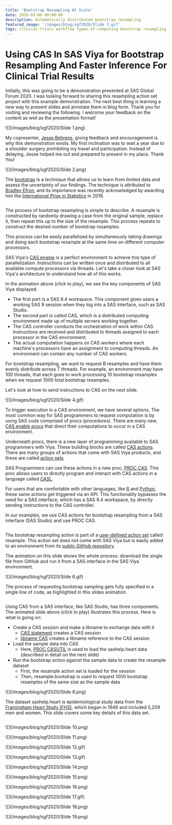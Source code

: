 ```yaml
---
title: 'Bootstrap Resampling At Scale'
date: 2020-03-06 00:00:00
description: Automatically distributed bootstrap resampling
featured_image: '/images/blog/sgf2020/Slide 3.gif'
tags: clinical-trials workflow types-of-computing bootstrap resampling
---
```


# Using CAS In SAS Viya for Bootstrap Resampling And Faster Inference For Clinical Trial Results
Initially, this was going to be a demonstration presented at SAS Global Forum 2020.  I was looking forward to sharing this resampling action set project with this example demonstration.  The next best thing is learning a new way to present slides and annotate them in blog form.  Thank you for visiting and reviewing the following.  I welcome your feedback on the content as well as the presentation format!

![](/images/blog/sgf2020/Slide 1.png)

My copresenter, [Jesse Behrens](https://github.com/jessebehrens), giving feedback and encouragement is why this demonstration exists.  My first inclination was to wait a year due to a shoulder surgery prohibiting my travel and participation.  Instead of delaying, Jesse helped me out and prepared to present in my place.  Thank You!

![](/images/blog/sgf2020/Slide 2.png)

The [bootstrap](https://en.wikipedia.org/wiki/Bootstrapping_(statistics)) is a technique that allows us to learn from limited data and assess the uncertainty of our findings.  The technique is attributed to [Bradley Efron](http://statweb.stanford.edu/~ckirby/brad/), and its importance was recently acknowledged by awarding him the [International Prize in Statistics](https://statprize.org/previouswinners.cfm) in 2019.  

<img data-gifffer="/images/blog/sgf2020/Slide 3.gif">

The process of bootstrap resampling is simple to describe.  A resample is constructed by randomly drawing a case from the original sample, replace it, then repeat this up to the size of the resample.  This process repeats to construct the desired number of bootstrap resamples.  

This process can be easily parallelized by simultaneously taking drawings and doing each bootstrap resample at the same time on different computer processors. 

SAS Viya's [CAS engine](https://documentation.sas.com/?docsetId=viyaov&docsetTarget=n00000sasviya000architecture.htm&docsetVersion=3.5&locale=en#n08ohiggqnx6hsn1cx1b1cm41011) is a perfect environment to achieve this type of parallelization.  Instructions can be written once and distributed to all available compute processors via threads.  Let's take a closer look at SAS Viya's architecture to understand how all of this works.

In the animation above (click to play), we see the key components of SAS Viya displayed.  
- The first part is a SAS 9.4 workspace.  This component gives users a working SAS 9 session when they log into a SAS interface, such as SAS Studio.
- The second part is called CAS, which is a distributed computing environment made up of multiple servers working together.
- The CAS controller conducts the orchestration of work within CAS. Instructions are received and distributed to threads assigned to each processor in the CAS environment.
- The actual computation happens on CAS workers where each machine's processors have an assignment to computing threads. An environment can contain any number of CAS workers.

For bootstrap resampling, we want to request B resamples and have them evenly distribute across T threads.  For example, an environment may have 100 threads, that each goes to work processing 10 bootstrap resamples when we request 1000 total bootstrap resamples.

Let's look at how to send instructions to CAS on the next slide.

![](/images/blog/sgf2020/Slide 4.gif)

To trigger execution in a CAS environment, we have several options.  The most common way for SAS programmers to request computation is by using SAS code comprised of procs (procedures).  There are many new, [CAS enable procs](https://documentation.sas.com/?cdcId=pgmsascdc&cdcVersion=9.4_3.5&docsetId=allprodsproc&docsetTarget=p1o1v16by0iotvn10m0jzzv9i3y8.htm&locale=en) that direct their computations to occur in a CAS environment.  

Underneath procs, there is a new layer of programming available to SAS programmers with Viya.  These building blocks are called [CAS actions](https://documentation.sas.com/?cdcId=pgmsascdc&cdcVersion=9.4_3.5&docsetId=allprodsactions&docsetTarget=actionsByName.htm&locale=en).  There are many groups of actions that come with SAS Viya products, and these are called [action sets](https://documentation.sas.com/?cdcId=pgmsascdc&cdcVersion=9.4_3.5&docsetId=allprodsactions&docsetTarget=actionSetsByName.htm&locale=en). 

SAS Programmers can use these actions in a new proc, [PROC CAS](https://documentation.sas.com/?cdcId=pgmsascdc&cdcVersion=9.4_3.5&docsetId=proccas&docsetTarget=n1gq4olyaoyw7kn1g4hvz6gyoxoj.htm&locale=en).   This proc allows users to directly program and interact with CAS actions in a language called [CASL](https://documentation.sas.com/?cdcId=pgmsascdc&cdcVersion=9.4_3.5&docsetId=casl&docsetTarget=titlepage.htm&locale=en).

For users that are comfortable with other languages, like [R]() and [Python](https://documentation.sas.com/?cdcId=pgmsascdc&cdcVersion=9.4_3.5&docsetId=caspg3&docsetTarget=titlepage.htm&locale=en), these same actions get triggered via an API.  This functionality bypasses the need for a SAS interface, which has a SAS 9.4 workspace, by directly sending instructions to the CAS controller.

In our examples, we use CAS actions for bootstrap resampling from a SAS interface (SAS Studio) and use PROC CAS.

<img data-gifffer="/images/blog/sgf2020/Slide 5.gif">

The bootstrap resampling action is part of a [user-defined action set](https://documentation.sas.com/?cdcId=pgmsascdc&cdcVersion=9.4_3.5&docsetId=caspg&docsetTarget=cas-builtins-defineactionset.htm&locale=en) called resample.  This action set does not come with SAS Viya but is easily added to an environment from its [public GitHub repository](https://github.com/statmike/Resampling-Methods-in-SAS-Viya).  

The animation on this slide shows the whole process: download the single file from GitHub and run it from a SAS interface in the SAS Viya environment.  

![](/images/blog/sgf2020/Slide 6.gif)

The process of requesting bootstrap sampling gets fully specified in a single line of code, as highlighted in this slides animation. 

<img data-gifffer="/images/blog/sgf2020/Slide 7.gif">

Using CAS from a SAS interface, like SAS Studio, has three components.  The animated slide above (click to play) illustrates this process.  Here is what is going on:
- Create a CAS session and make a libname to exchange data with it
    - [CAS statement](https://documentation.sas.com/?cdcId=pgmsascdc&cdcVersion=9.4_3.5&docsetId=casref&docsetTarget=n0z3r80fjqpobvn1lvegno9gefni.htm&locale=en) creates a CAS session
    - [libname CAS](https://documentation.sas.com/?cdcId=pgmsascdc&cdcVersion=9.4_3.5&docsetId=casref&docsetTarget=p0lti7m8oeo1bqn1nnq84mco40ut.htm&locale=en) creates a libname reference to the CAS session
- Load the sample data into CAS
    - Here, [PROC CASUTIL](https://documentation.sas.com/?cdcId=pgmsascdc&cdcVersion=9.4_3.5&docsetId=casref&docsetTarget=p1momv516ndlt7n1vhgva4urpuk6.htm&locale=en) is used to load the sashelp.heart data (described in detail on the next slide)
- Run the bootstrap action against the sample data to create the resample dataset
    - First, the resample action set is loaded for the session
    - Then, resample.bootstrap is used to request 1000 bootstrap resamples of the same size as the sample data

![](/images/blog/sgf2020/Slide 8.png)

The dataset sashelp.heart is epidemiological study data from the [Framingham Heart Study (FHS)](https://www.nhlbi.nih.gov/science/framingham-heart-study-fhs), which began in 1948 and included 5,209 men and women.  This slide covers some key details of this data set.

<img data-gifffer="/images/blog/sgf2020/Slide 9.gif">

![](/images/blog/sgf2020/Slide 10.png)

![](/images/blog/sgf2020/Slide 11.png)

![](/images/blog/sgf2020/Slide 12.gif)

![](/images/blog/sgf2020/Slide 13.gif)

![](/images/blog/sgf2020/Slide 14.png)

![](/images/blog/sgf2020/Slide 15.png)

![](/images/blog/sgf2020/Slide 16.png)

![](/images/blog/sgf2020/Slide 17.gif)

![](/images/blog/sgf2020/Slide 18.png)

![](/images/blog/sgf2020/Slide 19.png)

<img data-gifffer="/images/blog/sgf2020/Slide 20.gif">

<script type="text/javascript" src="/js/gifffer.min.js"></script>

<script>window.onload=function(){Gifffer();}</script>
